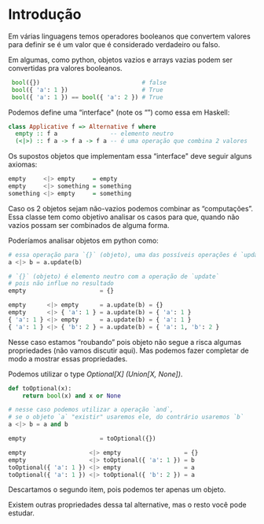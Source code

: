# Introdução

Em várias linguagens temos operadores booleanos que convertem valores para definir se é um valor que é considerado verdadeiro ou falso.

Em algumas, como python, objetos vazios e arrays vazias podem ser convertidas pra valores booleanos.

```py
 bool({})                             # false
 bool({ 'a': 1 })                     # True
 bool({ 'a': 1 }) == bool({ 'a': 2 }) # True
```

Podemos define uma “interface" (note os “”) como essa em Haskell:

```hs
class Applicative f => Alternative f where
  empty :: f a               -- elemento neutro
  (<|>) :: f a -> f a -> f a -- é uma operação que combina 2 valores
```

Os supostos objetos que implementam essa “interface" deve seguir alguns axiomas:

```hs
empty     <|> empty     = empty
empty     <|> something = something
something <|> empty     = something
```

Caso os 2 objetos sejam não-vazios podemos combinar as “computações”. Essa classe tem como objetivo analisar os casos para que, quando não vazios possam ser combinados de alguma forma.

Poderíamos analisar objetos em python como:

```py
# essa operação para `{}` (objeto), uma das possíveis operações é `update`.
a <|> b = a.update(b)

# `{}` (objeto) é elemento neutro com a operação de `update` 
# pois não influe no resultado
empty                     = {}

empty      <|> empty      = a.update(b) = {}
empty      <|> { 'a': 1 } = a.update(b) = { 'a': 1 }
{ 'a': 1 } <|> empty      = a.update(b) = { 'a': 1 }
{ 'a': 1 } <|> { 'b': 2 } = a.update(b) = { 'a': 1, 'b': 2 }
```

Nesse caso estamos “roubando” pois objeto não segue a risca algumas propriedades (não vamos discutir aqui). Mas podemos fazer completar de modo a mostrar essas propriedades.

Podemos utilizar o type *Optional[X]  (Union[X, None])*.

```py
def toOptional(x):
    return bool(x) and x or None

# nesse caso podemos utilizar a operação `and`,
# se o objeto `a` "existir" usaremos ele, do contrário usaremos `b`
a <|> b = a and b

empty                     = toOptional({})

empty                  <|> empty                  = {}
empty                  <|> toOptional({ 'a': 1 }) = b
toOptional({ 'a': 1 }) <|> empty                  = a
toOptional({ 'a': 1 }) <|> toOptional({ 'b': 2 }) = a
```

Descartamos o segundo item,  pois podemos ter apenas um objeto.

Existem outras propriedades dessa tal alternative, mas o resto você pode estudar.
